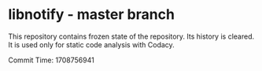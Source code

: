 # libnotify - master branch

This repository contains frozen state of the repository.
Its history is cleared. It is used only for static code
analysis with Codacy.

Commit Time: 1708756941